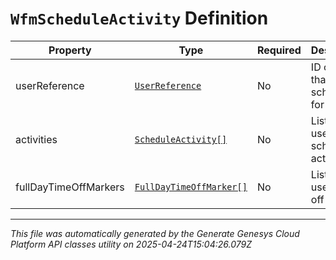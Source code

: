 # `WfmScheduleActivity` Definition

| Property | Type | Required | Description |
|----------|------|----------|-------------|
| userReference | [`UserReference`](userreference-definition.md) | No | ID of user that the schedule is for |
| activities | [`ScheduleActivity[]`](scheduleactivity-definition.md) | No | List of user's scheduled activities |
| fullDayTimeOffMarkers | [`FullDayTimeOffMarker[]`](fulldaytimeoffmarker-definition.md) | No | List of user's days off |

---

*This file was automatically generated by the Generate Genesys Cloud Platform API classes utility on 2025-04-24T15:04:26.079Z*